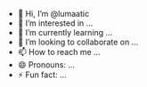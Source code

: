 - 👋 Hi, I’m @lumaatic
- 👀 I’m interested in ...
- 🌱 I’m currently learning ...
- 💞️ I’m looking to collaborate on ...
- 📫 How to reach me ...
- 😄 Pronouns: ...
- ⚡ Fun fact: ...

<!---
lumaatic/lumaatic is a ✨ special ✨ repository because its `README.md` (this file) appears on your GitHub profile.
You can click the Preview link to take a look at your changes.
--->
